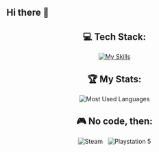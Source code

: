 ## Hi there 👋

<div align="center">
  
## 💻 Tech Stack:

[![My Skills](https://skillicons.dev/icons?i=react,ts,js,redux,nextjs,webpack,git,html,css)](https://skillicons.dev)

## 🏆 My Stats:

<p>
  <img alt="Most Used Languages" src="https://github-readme-stats.vercel.app/api/top-langs/?username=anuraghazra&layout=compact&theme=dark"/>
</p>

## 🎮 No code, then:

![Steam](https://img.shields.io/badge/steam-%23000000.svg?style=for-the-badge&logo=steam&logoColor=white) &nbsp;
![Playstation 5](https://img.shields.io/badge/Playstation%205-003791?style=for-the-badge&logo=playstation-5&logoColor=white)

</div>
